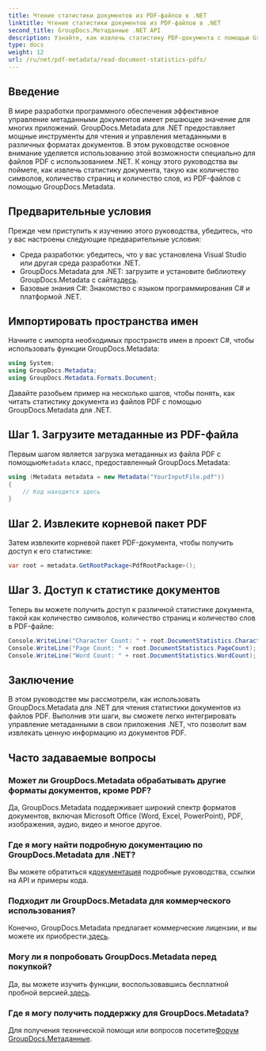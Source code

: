 ```yaml
---
title: Чтение статистики документов из PDF-файлов в .NET
linktitle: Чтение статистики документов из PDF-файлов в .NET
second_title: GroupDocs.Метаданные .NET API
description: Узнайте, как извлечь статистику PDF-документа с помощью GroupDocs.Metadata для .NET. Расширьте свои возможности управления документами без особых усилий.
type: docs
weight: 12
url: /ru/net/pdf-metadata/read-document-statistics-pdfs/
---
```

## Введение
В мире разработки программного обеспечения эффективное управление метаданными документов имеет решающее значение для многих приложений. GroupDocs.Metadata для .NET предоставляет мощные инструменты для чтения и управления метаданными в различных форматах документов. В этом руководстве основное внимание уделяется использованию этой возможности специально для файлов PDF с использованием .NET. К концу этого руководства вы поймете, как извлечь статистику документа, такую как количество символов, количество страниц и количество слов, из PDF-файлов с помощью GroupDocs.Metadata.
## Предварительные условия
Прежде чем приступить к изучению этого руководства, убедитесь, что у вас настроены следующие предварительные условия:
- Среда разработки: убедитесь, что у вас установлена Visual Studio или другая среда разработки .NET.
-  GroupDocs.Metadata для .NET: загрузите и установите библиотеку GroupDocs.Metadata с сайта[здесь](https://releases.groupdocs.com/metadata/net/).
- Базовые знания C#: Знакомство с языком программирования C# и платформой .NET.

## Импортировать пространства имен
Начните с импорта необходимых пространств имен в проект C#, чтобы использовать функции GroupDocs.Metadata:
```csharp
using System;
using GroupDocs.Metadata;
using GroupDocs.Metadata.Formats.Document;
```

Давайте разобьем пример на несколько шагов, чтобы понять, как читать статистику документа из файлов PDF с помощью GroupDocs.Metadata для .NET.
## Шаг 1. Загрузите метаданные из PDF-файла
 Первым шагом является загрузка метаданных из файла PDF с помощью`Metadata` класс, предоставленный GroupDocs.Metadata:
```csharp
using (Metadata metadata = new Metadata("YourInputFile.pdf"))
{
    // Код находится здесь
}
```
## Шаг 2. Извлеките корневой пакет PDF
Затем извлеките корневой пакет PDF-документа, чтобы получить доступ к его статистике:
```csharp
var root = metadata.GetRootPackage<PdfRootPackage>();
```
## Шаг 3. Доступ к статистике документов
Теперь вы можете получить доступ к различной статистике документа, такой как количество символов, количество страниц и количество слов в PDF-файле:
```csharp
Console.WriteLine("Character Count: " + root.DocumentStatistics.CharacterCount);
Console.WriteLine("Page Count: " + root.DocumentStatistics.PageCount);
Console.WriteLine("Word Count: " + root.DocumentStatistics.WordCount);
```

## Заключение
В этом руководстве мы рассмотрели, как использовать GroupDocs.Metadata для .NET для чтения статистики документов из файлов PDF. Выполнив эти шаги, вы сможете легко интегрировать управление метаданными в свои приложения .NET, что позволит вам извлекать ценную информацию из документов PDF.

## Часто задаваемые вопросы
### Может ли GroupDocs.Metadata обрабатывать другие форматы документов, кроме PDF?
Да, GroupDocs.Metadata поддерживает широкий спектр форматов документов, включая Microsoft Office (Word, Excel, PowerPoint), PDF, изображения, аудио, видео и многое другое.
### Где я могу найти подробную документацию по GroupDocs.Metadata для .NET?
 Вы можете обратиться к[документация](https://reference.groupdocs.com/metadata/net/) подробные руководства, ссылки на API и примеры кода.
### Подходит ли GroupDocs.Metadata для коммерческого использования?
 Конечно, GroupDocs.Metadata предлагает коммерческие лицензии, и вы можете их приобрести.[здесь](https://purchase.groupdocs.com/buy).
### Могу ли я попробовать GroupDocs.Metadata перед покупкой?
 Да, вы можете изучить функции, воспользовавшись бесплатной пробной версией.[здесь](https://releases.groupdocs.com/).
### Где я могу получить поддержку для GroupDocs.Metadata?
 Для получения технической помощи или вопросов посетите[Форум GroupDocs.Метаданные](https://forum.groupdocs.com/c/metadata/14).